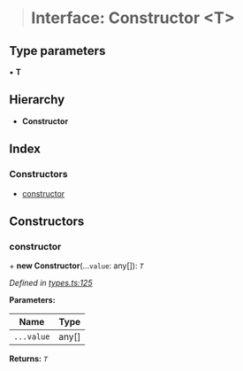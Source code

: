 > # Interface: Constructor <**T**>

## Type parameters

▪ **T**

## Hierarchy

* **Constructor**

## Index

### Constructors

* [constructor](_types_.constructor.md#constructor)

## Constructors

###  constructor

\+ **new Constructor**(...`value`: any[]): *`T`*

*Defined in [types.ts:125](https://github.com/polkadot-js/api/blob/677e63b/packages/types/src/types.ts#L125)*

**Parameters:**

Name | Type |
------ | ------ |
`...value` | any[] |

**Returns:** *`T`*
